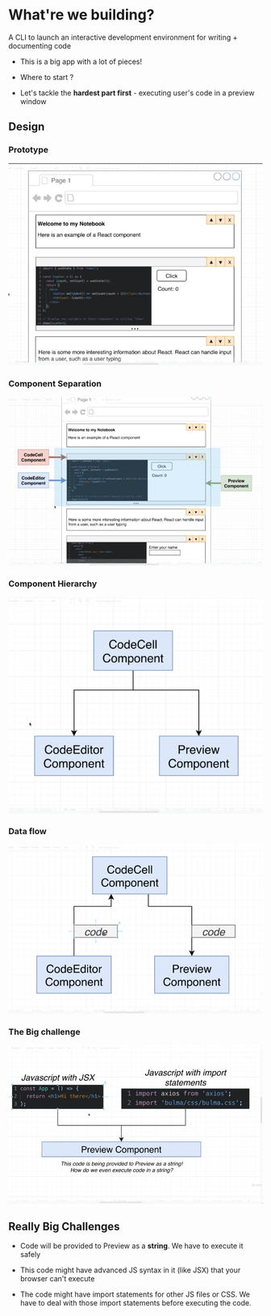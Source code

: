 # What're we building?

A CLI to launch an interactive development environment for writing + documenting code

- This is a big app with a lot of pieces!

- Where to start ?

- Let's tackle the **hardest part first** - executing user's code in a preview window

## Design

### Prototype

![plot](./imgs/05-the-big-app-1.png)

### Component Separation

![plot](./imgs/05-the-big-app-2.png)

### Component Hierarchy

![plot](./imgs/05-the-big-app-3.png)

### Data flow

![plot](./imgs/05-the-big-app-4.png)

### The Big challenge

![plot](./imgs/05-the-big-app-5.png)

## Really Big Challenges

- Code will be provided to Preview as a **string**. We have to execute it safely

- This code might have advanced JS syntax in it (like JSX) that your browser can't execute

- The code might have import statements for other JS files or CSS. We have to deal with those import statements before executing the code.
